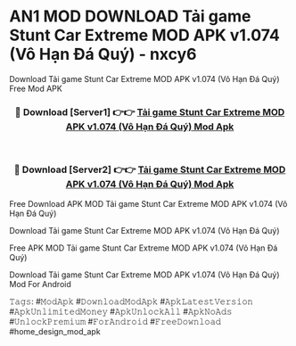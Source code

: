 # AN1 MOD DOWNLOAD Tải game Stunt Car Extreme MOD APK v1.074 (Vô Hạn Đá Quý) - nxcy6
Download Tải game Stunt Car Extreme MOD APK v1.074 (Vô Hạn Đá Quý) Free Mod APK

<div align="center">
<h3>🔴 Download [Server1] 👉👉 <a href="https://apk-comot.site?title=Tải_game_Stunt_Car_Extreme_MOD_APK_v1.074_(Vô_Hạn_Đá_Quý)">Tải game Stunt Car Extreme MOD APK v1.074 (Vô Hạn Đá Quý) Mod Apk</a></h3><br>

<h3>🔴 Download [Server2] 👉👉 <a href="https://apk-comot.site?title=Tải_game_Stunt_Car_Extreme_MOD_APK_v1.074_(Vô_Hạn_Đá_Quý)">Tải game Stunt Car Extreme MOD APK v1.074 (Vô Hạn Đá Quý) Mod Apk</a></h3>
</div>


Free Download APK MOD Tải game Stunt Car Extreme MOD APK v1.074 (Vô Hạn Đá Quý)

Download Tải game Stunt Car Extreme MOD APK v1.074 (Vô Hạn Đá Quý) 

Free APK MOD Tải game Stunt Car Extreme MOD APK v1.074 (Vô Hạn Đá Quý) 

Download Tải game Stunt Car Extreme MOD APK v1.074 (Vô Hạn Đá Quý) Mod For Android

𝚃𝚊𝚐𝚜: #𝙼𝚘𝚍𝙰𝚙𝚔 #𝙳𝚘𝚠𝚗𝚕𝚘𝚊𝚍𝙼𝚘𝚍𝙰𝚙𝚔 #𝙰𝚙𝚔𝙻𝚊𝚝𝚎𝚜𝚝𝚅𝚎𝚛𝚜𝚒𝚘𝚗 #𝙰𝚙𝚔𝚄𝚗𝚕𝚒𝚖𝚒𝚝𝚎𝚍𝙼𝚘𝚗𝚎𝚢 #𝙰𝚙𝚔𝚄𝚗𝚕𝚘𝚌𝚔𝙰𝚕𝚕 #𝙰𝚙𝚔𝙽𝚘𝙰𝚍𝚜 #𝚄𝚗𝚕𝚘𝚌𝚔𝙿𝚛𝚎𝚖𝚒𝚞𝚖 #𝙵𝚘𝚛𝙰𝚗𝚍𝚛𝚘𝚒𝚍 #𝙵𝚛𝚎𝚎𝙳𝚘𝚠𝚗𝚕𝚘𝚊𝚍 #home_design_mod_apk